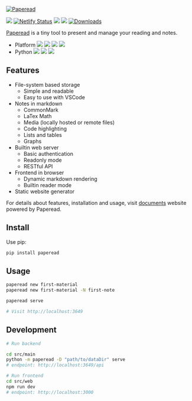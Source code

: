 [![Paperead](https://socialify.git.ci/StardustDL/paperead/image?description=1&font=Bitter&forks=1&issues=1&language=1&owner=1&pattern=Plus&pulls=1&stargazers=1&theme=Light)](https://github.com/StardustDL/paperead)

![](https://github.com/StardustDL/paperead/workflows/CI/badge.svg) [![Netlify Status](https://api.netlify.com/api/v1/badges/fb053a29-d62b-469d-9253-d8208fec5863/deploy-status)](https://app.netlify.com/sites/paperead/deploys) ![](https://img.shields.io/github/license/StardustDL/paperead.svg) [![](https://img.shields.io/pypi/v/paperead.svg?logo=pypi)](https://pypi.org/project/paperead/) [![Downloads](https://pepy.tech/badge/paperead)](https://pepy.tech/project/paperead)

[Paperead](https://github.com/StardustDL/paperead) is a tiny tool to present and manage your reading and notes.

- Platform ![](https://img.shields.io/badge/Linux-yes-success?logo=linux) ![](https://img.shields.io/badge/Windows-yes-success?logo=windows) ![](https://img.shields.io/badge/MacOS-yes-success?logo=apple) ![](https://img.shields.io/badge/BSD-yes-success?logo=freebsd)
- Python ![](https://img.shields.io/pypi/implementation/paperead.svg?logo=pypi) ![](https://img.shields.io/pypi/pyversions/paperead.svg?logo=pypi) ![](https://img.shields.io/pypi/wheel/paperead.svg?logo=pypi)

## Features

- File-system based storage
  - Simple and readable
  - Easy to use with VSCode
- Notes in markdown
  - CommonMark
  - LaTex Math
  - Media (locally hosted or remote files)
  - Code highlighting
  - Lists and tables
  - Graphs
- Builtin web server
  - Basic authentication
  - Readonly mode
  - RESTful API
- Frontend in browser
  - Dynamic markdown rendering
  - Builtin reader mode
- Static website generator

For details about features, installation and usage, visit [documents](https://paperead.netlify.app/) website powered by Paperead.

## Install

Use pip:

```sh
pip install paperead
```

## Usage

```sh
paperead new first-material
paperead new first-material -N first-note

paperead serve

# Visit http://localhost:3649
```

## Development

```sh
# Run backend

cd src/main
python -m paperead -D "path/to/dataDir" serve
# endpoint: http://localhost:3649/api

# Run frontend
cd src/web
npm run dev
# endpoint: http://localhost:3000
```
